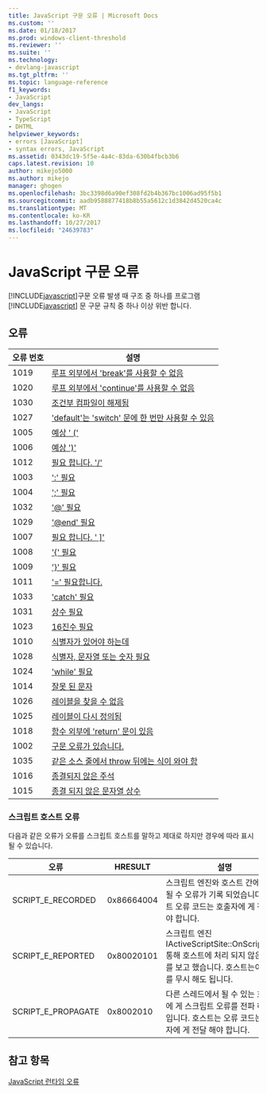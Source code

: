 ```yaml
---
title: JavaScript 구문 오류 | Microsoft Docs
ms.custom: ''
ms.date: 01/18/2017
ms.prod: windows-client-threshold
ms.reviewer: ''
ms.suite: ''
ms.technology:
- devlang-javascript
ms.tgt_pltfrm: ''
ms.topic: language-reference
f1_keywords:
- JavaScript
dev_langs:
- JavaScript
- TypeScript
- DHTML
helpviewer_keywords:
- errors [JavaScript]
- syntax errors, JavaScript
ms.assetid: 0343dc19-5f5e-4a4c-83da-630b4fbcb3b6
caps.latest.revision: 10
author: mikejo5000
ms.author: mikejo
manager: ghogen
ms.openlocfilehash: 3bc3398d6a90ef308fd2b4b367bc1006ad95f5b1
ms.sourcegitcommit: aadb9588877418b8b55a5612c1d3842d4520ca4c
ms.translationtype: MT
ms.contentlocale: ko-KR
ms.lasthandoff: 10/27/2017
ms.locfileid: "24639783"
---
```

# <a name="javascript-syntax-errors"></a>JavaScript 구문 오류
[!INCLUDE[javascript](../../javascript/includes/javascript-md.md)]구문 오류 발생 때 구조 중 하나를 프로그램 [!INCLUDE[javascript](../../javascript/includes/javascript-md.md)] 문 구문 규칙 중 하나 이상 위반 합니다.  
  
## <a name="errors"></a>오류  
  
|오류 번호|설명|  
|------------------|-----------------|  
|1019|[루프 외부에서 'break'를 사용할 수 없음](../../javascript/misc/can-t-have-break-outside-of-loop.md)|  
|1020|[루프 외부에서 'continue'를 사용할 수 없음](../../javascript/misc/can-t-have-continue-outside-of-loop.md)|  
|1030|[조건부 컴파일이 해제됨](../../javascript/misc/conditional-compilation-is-turned-off.md)|  
|1027|['default'는 'switch' 문에 한 번만 사용할 수 있음](../../javascript/misc/default-can-only-appear-once-in-a-switch-statement.md)|  
|1005|[예상 ' ('](../../javascript/misc/expected-left-parenthesis-javascript.md)|  
|1006|[예상 ')'](../../javascript/misc/expected-right-parenthesis-javascript.md)|  
|1012|[필요 합니다. '/'](../../javascript/misc/expected-minus.md)|  
|1003|[':' 필요](../../javascript/misc/expected-colon.md)|  
|1004|[';' 필요](../../javascript/misc/expected-semicolon.md)|  
|1032|['@' 필요](../../javascript/misc/expected-at.md)|  
|1029|['@end' 필요](../../javascript/misc/expected-at-end.md)|  
|1007|[필요 합니다. ' &#93;'](../../javascript/misc/expected-right-square-bracket.md)|  
|1008|['{' 필요](../../javascript/misc/expected-left-curly-brace.md)|  
|1009|['}' 필요](../../javascript/misc/expected-right-curly-brace.md)|  
|1011|['=' 필요합니다.](../../javascript/misc/expected-equal-javascript.md)|  
|1033|['catch' 필요](../../javascript/misc/expected-catch.md)|  
|1031|[상수 필요](../../javascript/misc/expected-constant.md)|  
|1023|[16진수 필요](../../javascript/misc/expected-hexadecimal-digit.md)|  
|1010|[식별자가 있어야 하는데](../../javascript/misc/expected-identifier-javascript.md)|  
|1028|[식별자, 문자열 또는 숫자 필요](../../javascript/misc/expected-identifier-string-or-number.md)|  
|1024|['while' 필요](../../javascript/misc/expected-while.md)|  
|1014|[잘못 된 문자](../../javascript/misc/invalid-character-javascript.md)|  
|1026|[레이블을 찾을 수 없음](../../javascript/misc/label-not-found.md)|  
|1025|[레이블이 다시 정의됨](../../javascript/misc/label-redefined.md)|  
|1018|[함수 외부에 'return' 문이 있음](../../javascript/misc/return-statement-outside-of-function.md)|  
|1002|[구문 오류가 있습니다.](../../javascript/misc/syntax-error-javascript.md)|  
|1035|[같은 소스 줄에서 throw 뒤에는 식이 와야 함](../../javascript/misc/throw-must-be-followed-by-an-expression-on-the-same-source-line.md)|  
|1016|[종결되지 않은 주석](../../javascript/misc/unterminated-comment.md)|  
|1015|[종결 되지 않은 문자열 상수](../../javascript/misc/unterminated-string-constant-javascript.md)|  
  
### <a name="script-host-errors"></a>스크립트 호스트 오류  
 다음과 같은 오류가 오류를 스크립트 호스트를 말하고 제대로 하지만 경우에 따라 표시 될 수 있습니다.  
  
|오류|HRESULT|설명|  
|-----------|-------------|-----------------|  
|SCRIPT_E_RECORDED|0x86664004|스크립트 엔진와 호스트 간에 전달 될 수 오류가 기록 되었습니다. 호스트 오류 코드는 호출자에 게 전달 해야 합니다.|  
|SCRIPT_E_REPORTED|0x80020101|스크립트 엔진 IActiveScriptSite::OnScriptError 통해 호스트에 처리 되지 않은 예외를 보고 했습니다. 호스트는이 오류를 무시 해도 됩니다.|  
|SCRIPT_E_PROPAGATE|0x8002010|다른 스레드에서 될 수 있는 호출자에 게 스크립트 오류를 전파 하는 중입니다. 호스트는 오류 코드는 호출자에 게 전달 해야 합니다.|  
  
## <a name="see-also"></a>참고 항목  
 [JavaScript 런타임 오류](../../javascript/reference/javascript-run-time-errors.md)